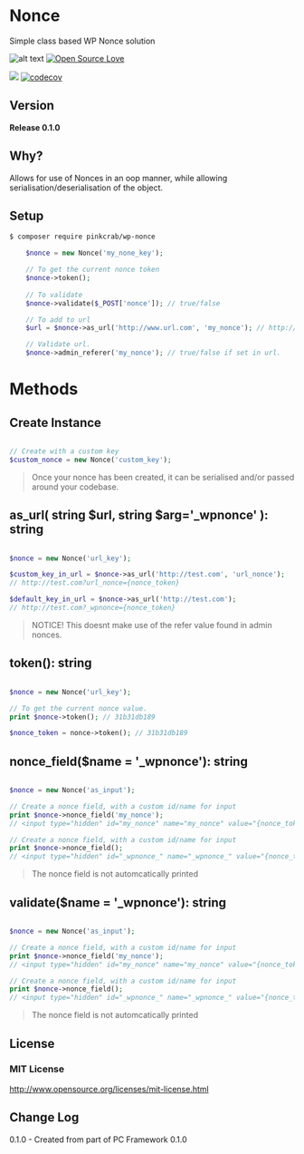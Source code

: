 # Nonce

Simple class based WP Nonce solution  

![alt text](https://img.shields.io/badge/Current_Version-0.1.0-yellow.svg?style=flat " ") 
[![Open Source Love](https://badges.frapsoft.com/os/mit/mit.svg?v=102)](https://github.com/ellerbrock/open-source-badge/)

![](https://github.com/Pink-Crab/Nonce/workflows/GitHub_CI/badge.svg " ")
[![codecov](https://codecov.io/gh/Pink-Crab/Nonce/branch/master/graph/badge.svg?token=R3SB4WDL8Z)](https://codecov.io/gh/Pink-Crab/Nonce)

## Version ##

**Release 0.1.0**

## Why? ##
Allows for use of Nonces in an oop manner, while allowing serialisation/deserialisation of the object.

## Setup ##

```bash 
$ composer require pinkcrab/wp-nonce

``` 

```php
    $nonce = new Nonce('my_none_key');

    // To get the current nonce token
    $nonce->token();
    
    // To validate
    $nonce->validate($_POST['nonce']); // true/false

    // To add to url
    $url = $nonce->as_url('http://www.url.com', 'my_nonce'); // http://www.url.com?my_nonce={nonce_value}

    // Validate url.
    $nonce->admin_referer('my_nonce'); // true/false if set in url.
```

# Methods

## Create Instance

``` php

// Create with a custom key
$custom_nonce = new Nonce('custom_key');

```

> Once your nonce has been created, it can be serialised and/or passed around your codebase.

## as_url( string $url, string $arg='_wpnonce' ): string

``` php

$nonce = new Nonce('url_key');

$custom_key_in_url = $nonce->as_url('http://test.com', 'url_nonce');
// http://test.com?url_nonce={nonce_token}

$default_key_in_url = $nonce->as_url('http://test.com');
// http://test.com?_wpnonce={nonce_token}
```

> NOTICE! This doesnt make use of the refer value found in admin nonces.

## token(): string

``` php

$nonce = new Nonce('url_key');

// To get the current nonce value.
print $nonce->token(); // 31b31db189

$nonce_token = nonce->token(); // 31b31db189
```

## nonce_field($name = '_wpnonce'): string

``` php

$nonce = new Nonce('as_input');

// Create a nonce field, with a custom id/name for input
print $nonce->nonce_field('my_nonce'); 
// <input type="hidden" id="my_nonce" name="my_nonce" value="{nonce_token}">

// Create a nonce field, with a custom id/name for input
print $nonce->nonce_field(); 
// <input type="hidden" id="_wpnonce_" name="_wpnonce_" value="{nonce_token}">
```
> The nonce field is not automcatically printed

## validate($name = '_wpnonce'): string

``` php

$nonce = new Nonce('as_input');

// Create a nonce field, with a custom id/name for input
print $nonce->nonce_field('my_nonce'); 
// <input type="hidden" id="my_nonce" name="my_nonce" value="{nonce_token}">

// Create a nonce field, with a custom id/name for input
print $nonce->nonce_field(); 
// <input type="hidden" id="_wpnonce_" name="_wpnonce_" value="{nonce_token}">
```
> The nonce field is not automcatically printed

## License ##

### MIT License ###

http://www.opensource.org/licenses/mit-license.html  

## Change Log ##

0.1.0 - Created from part of PC Framework 0.1.0
